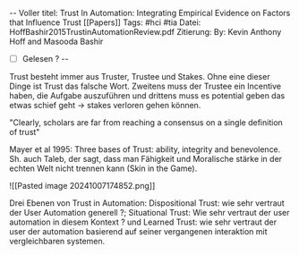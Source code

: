 --
Voller titel: Trust In Automation: Integrating Empirical Evidence on Factors that Influence Trust
[[Papers]]
Tags: #hci #tia 
Datei: HoffBashir2015TrustinAutomationReview.pdf
Zitierung: By: Kevin Anthony Hoff and Masooda Bashir
- [ ] Gelesen ?
--


Trust besteht immer aus Truster, Trustee und Stakes. Ohne eine dieser Dinge ist Trust das falsche Wort. Zweitens muss der Trustee ein Incentive haben, die Aufgabe auszuführen und drittens muss es potential geben das etwas schief geht -> stakes verloren gehen können.

"Clearly, scholars are far from reaching a consensus on a single definition of trust"

Mayer et al 1995: Three bases of Trust: ability, integrity and benevolence. Sh. auch Taleb, der sagt, dass man Fähigkeit und Moralische stärke in der echten Welt nicht trennen kann (Skin in the Game).

![[Pasted image 20241007174852.png]]

Drei Ebenen von Trust in Automation: Dispositional Trust: wie sehr vertraut der User Automation generell ?; Situational Trust: Wie sehr vertraut der user automation in diesem Kontext ? und Learned Trust: wie sehr vertraut der user der automation basierend auf seiner vergangenen interaktion mit vergleichbaren systemen. 


